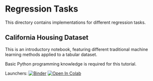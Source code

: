 # Regression Tasks

This directory contains implementations for different regression tasks.

## California Housing Dataset

This is an introductory notebook, featuring different traditional
machine learning methods applied to a tabular dataset.

Basic Python programming knowledge is required for this tutorial.

Launchers: [![Binder](https://mybinder.org/badge_logo.svg)](https://mybinder.org/v2/gh/mommermi/hft-teaching/main?labpath=regression%2Fcalifornia_housing%2Fcalifornia_housing.ipynb)  [![Open In Colab](https://colab.research.google.com/assets/colab-badge.svg)](https://githubtocolab.com/mommermi/hft-teaching/blob/main/regression/california_housing/california_housing.ipynb)
